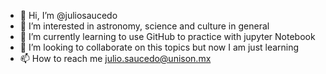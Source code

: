 - 👋 Hi, I’m @juliosaucedo
- 👀 I’m interested in astronomy, science and culture in general
- 🌱 I’m currently learning to use GitHub to practice with jupyter Notebook
- 💞️ I’m looking to collaborate on this topics but now I am just learning
- 📫 How to reach me julio.saucedo@unison.mx

<!---
juliosaucedo/juliosaucedo is a ✨ special ✨ repository because its `README.md` (this file) appears on your GitHub profile.
You can click the Preview link to take a look at your changes.
--->
